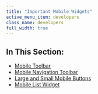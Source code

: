```yaml
---
title: "Important Mobile Widgets"
active_menu_item: developers
class_name: developers
full_width: true
---
```



## In This Section:

 - [Mobile Toolbar](/developers/documentation/product-guide/advanced-important-widgets/important-mobile-widgets/mobile-toolbar)
 - [Mobile Navigation Toolbar](/developers/documentation/product-guide/advanced-important-widgets/important-mobile-widgets/mobile-navigation-toolbar)
 - [Large and Small Mobile Buttons](/developers/documentation/product-guide/advanced-important-widgets/important-mobile-widgets/large-and-small-mobile-buttons)
 - [Mobile List Widget](/developers/documentation/product-guide/advanced-important-widgets/important-mobile-widgets/mobile-list-widget/)
